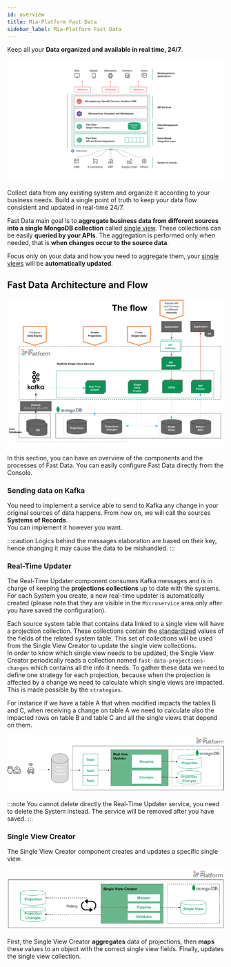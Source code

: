 ```yaml
---
id: overview
title: Mia-Platform Fast Data
sidebar_label: Mia-Platform Fast Data
---
```


Keep all your **Data organized and available in real time, 24/7**.

![fast data overview](img/fastdata-overview.png)

Collect data from any existing system and organize it according to your business needs. Build a single point of truth to keep your data flow consistent and updated in real-time 24/7.

Fast Data main goal is to **aggregate business data from different sources into a single MongoDB collection** called [single view](sv_concepts.md). These collections can be easily **queried by your APIs**. The aggregation is performed only when needed, that is **when changes occur to the source data**.

Focus only on your data and how you need to aggregate them, your [single views](sv_concepts.md) will be **automatically updated**.

## Fast Data Architecture and Flow

![fast data architecture](img/fastdata-arch.png)

In this section, you can have an overview of the components and the processes of Fast Data. You can easily configure Fast Data directly from the Console.

### Sending data on Kafka

You need to implement a service able to send to Kafka any change in your original sources of data happens. From now on, we will call the sources **Systems of Records**.  
You can implement it however you want.

:::caution
Logics behind the messages elaboration are based on their key, hence changing it may cause the data to be mishandled. 
:::

### Real-Time Updater

The Real-Time Updater component consumes Kafka messages and is in charge of keeping the **projections collections** up to date with the systems. For each System you create, a new real-time updater is automatically created (please note that they are visible in the `Microservice` area only after you have saved the configuration).

Each source system table that contains data linked to a single view will have a projection collection. These collections contain the [standardized](sv_concepts#define-canonical-formats) values of the fields of the related system table. This set of collections will be used from the Single View Creator to update the single view collections.  
In order to know which single view needs to be updated, the Single View Creator periodically reads a collection named `fast-data-projections-changes` which contains all the info it needs. To gather these data we need to define one strategy for each projection, because when the projection is affected by a change we need to calculate which single views are impacted. This is made possible by the `strategies`.

For instance if we have a table A that when modified impacts the tables B and C, when receiving a change on table A we need to calculate also the impacted rows on table B and table C and all the single views that depend on them.

![real-time updater schema](img/fastdata-realtimeupdater-schema-detail.png)

:::note
You cannot delete directly the Real-Time Updater service, you need to delete the System instead. The service will be removed after you have saved.
:::

### Single View Creator

The Single View Creator component creates and updates a specific single view.

![single view creator schema](img/fastdata-svc-schema-detail.png)

First, the Single View Creator **aggregates** data of projections, then **maps** these values to an object with the correct single view fields. Finally, updates the single view collection.
